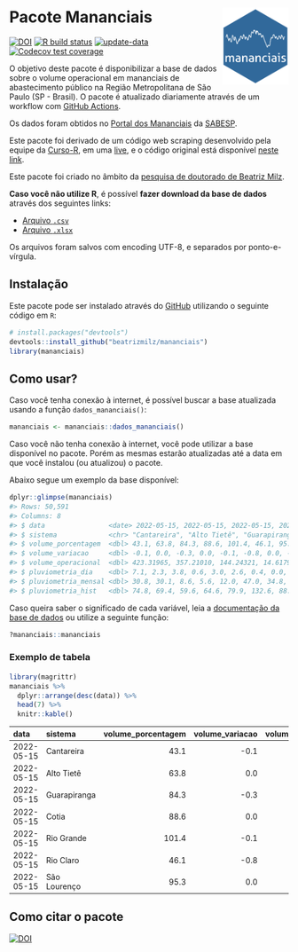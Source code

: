
<!-- README.md is generated from README.Rmd. Please edit that file -->

# Pacote Mananciais <img src="man/figures/hexlogo.png" align="right" width = "120px"/>

<!-- badges: start -->

[![DOI](https://zenodo.org/badge/DOI/10.5281/zenodo.4733056.svg)](https://doi.org/10.5281/zenodo.4733056)
[![R build
status](https://github.com/beatrizmilz/mananciais/workflows/R-CMD-check/badge.svg)](https://github.com/beatrizmilz/mananciais/actions)
[![update-data](https://github.com/beatrizmilz/mananciais/actions/workflows/2-update_data.yaml/badge.svg)](https://github.com/beatrizmilz/mananciais/actions/workflows/2-update_data.yaml)
[![Codecov test
coverage](https://codecov.io/gh/beatrizmilz/mananciais/branch/master/graph/badge.svg)](https://codecov.io/gh/beatrizmilz/mananciais?branch=master)
<!-- badges: end -->

O objetivo deste pacote é disponibilizar a base de dados sobre o volume
operacional em mananciais de abastecimento público na Região
Metropolitana de São Paulo (SP - Brasil). O pacote é atualizado
diariamente através de um workflow com [GitHub
Actions](https://github.com/beatrizmilz/mananciais/actions).

Os dados foram obtidos no [Portal dos
Mananciais](http://mananciais.sabesp.com.br/Situacao) da
[SABESP](http://site.sabesp.com.br/site/Default.aspx).

Este pacote foi derivado de um código web scraping desenvolvido pela
equipe da [Curso-R](https://www.curso-r.com/), em uma
[live](https://youtu.be/jvZIxrMmOcQ), e o código original está
disponível [neste
link](https://github.com/curso-r/lives/blob/master/drafts/20200730_scraper_sabesp.R).

Este pacote foi criado no âmbito da [pesquisa de doutorado de Beatriz
Milz](https://beatrizmilz.github.io/tese/).

**Caso você não utilize R**, é possível **fazer download da base de
dados** através dos seguintes links:

  - [Arquivo
    `.csv`](https://github.com/beatrizmilz/mananciais/raw/master/inst/extdata/mananciais.csv)
  - [Arquivo
    `.xlsx`](https://github.com/beatrizmilz/mananciais/blob/master/inst/extdata/mananciais.xlsx?raw=true)

Os arquivos foram salvos com encoding UTF-8, e separados por
ponto-e-vírgula.

## Instalação

Este pacote pode ser instalado através do [GitHub](https://github.com/)
utilizando o seguinte código em `R`:

``` r
# install.packages("devtools")
devtools::install_github("beatrizmilz/mananciais")
library(mananciais)
```

## Como usar?

Caso você tenha conexão à internet, é possível buscar a base atualizada
usando a função `dados_mananciais()`:

``` r
mananciais <- mananciais::dados_mananciais() 
```

Caso você não tenha conexão à internet, você pode utilizar a base
disponível no pacote. Porém as mesmas estarão atualizadas até a data em
que você instalou (ou atualizou) o pacote.

Abaixo segue um exemplo da base disponível:

``` r
dplyr::glimpse(mananciais)
#> Rows: 50,591
#> Columns: 8
#> $ data                <date> 2022-05-15, 2022-05-15, 2022-05-15, 2022-05-15, 2…
#> $ sistema             <chr> "Cantareira", "Alto Tietê", "Guarapiranga", "Cotia…
#> $ volume_porcentagem  <dbl> 43.1, 63.8, 84.3, 88.6, 101.4, 46.1, 95.3, 43.2, 6…
#> $ volume_variacao     <dbl> -0.1, 0.0, -0.3, 0.0, -0.1, -0.8, 0.0, -0.1, -0.1,…
#> $ volume_operacional  <dbl> 423.31965, 357.21010, 144.24321, 14.61791, 113.715…
#> $ pluviometria_dia    <dbl> 7.1, 2.3, 3.8, 0.6, 3.0, 2.6, 0.4, 0.0, 0.0, 0.0, …
#> $ pluviometria_mensal <dbl> 30.8, 30.1, 8.6, 5.6, 12.0, 47.0, 34.8, 23.7, 27.8…
#> $ pluviometria_hist   <dbl> 74.8, 69.4, 59.6, 64.6, 79.9, 132.6, 88.9, 74.8, 6…
```

Caso queira saber o significado de cada variável, leia a [documentação
da base de
dados](https://beatrizmilz.github.io/mananciais/reference/mananciais.html)
ou utilize a seguinte função:

``` r
?mananciais::mananciais
```

### Exemplo de tabela

``` r
library(magrittr)
mananciais %>% 
  dplyr::arrange(desc(data)) %>% 
  head(7) %>%
  knitr::kable()
```

| data       | sistema      | volume\_porcentagem | volume\_variacao | volume\_operacional | pluviometria\_dia | pluviometria\_mensal | pluviometria\_hist |
| :--------- | :----------- | ------------------: | ---------------: | ------------------: | ----------------: | -------------------: | -----------------: |
| 2022-05-15 | Cantareira   |                43.1 |            \-0.1 |           423.31965 |               7.1 |                 30.8 |               74.8 |
| 2022-05-15 | Alto Tietê   |                63.8 |              0.0 |           357.21010 |               2.3 |                 30.1 |               69.4 |
| 2022-05-15 | Guarapiranga |                84.3 |            \-0.3 |           144.24321 |               3.8 |                  8.6 |               59.6 |
| 2022-05-15 | Cotia        |                88.6 |              0.0 |            14.61791 |               0.6 |                  5.6 |               64.6 |
| 2022-05-15 | Rio Grande   |               101.4 |            \-0.1 |           113.71507 |               3.0 |                 12.0 |               79.9 |
| 2022-05-15 | Rio Claro    |                46.1 |            \-0.8 |             6.29959 |               2.6 |                 47.0 |              132.6 |
| 2022-05-15 | São Lourenço |                95.3 |              0.0 |            84.67522 |               0.4 |                 34.8 |               88.9 |

## Como citar o pacote

[![DOI](https://zenodo.org/badge/DOI/10.5281/zenodo.4733056.svg)](https://doi.org/10.5281/zenodo.4733056)
